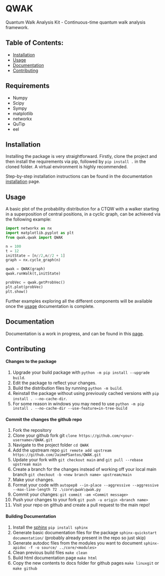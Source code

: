 # QWAK
Quantum Walk Analysis Kit - Continuous-time quantum walk analysis framework.



## Table of Contents:

-  [Installation](#installation)
-  [Usage](#usage)
-  [Documentation](#documentation)
-  [Contributing](#contributing)

## Requirements
- Numpy
- Scipy
- Sympy
- matplotlib
- networkx
- QuTip
- eel

## Installation

Installing the package is very straightforward. Firstly, clone the project and then install the requirements via pip, followed by `pip install .` in the cloned folder. A virtual environment is highly recommended.

Step-by-step installation instructions can be found in the documentation [installation](https://jaimepsantos.github.io/QWAK/installation.html) page.



## Usage
A basic plot of the probability distribution for a CTQW with a walker starting in a superposition of central positions, in a cyclic graph, can be achieved via the following example:
```python
import networkx as nx
import matplotlib.pyplot as plt
from qwak.qwak import QWAK

n = 100
t = 12
initState = [n//2,n//2 + 1]
graph = nx.cycle_graph(n)

qwak = QWAK(graph)
qwak.runWalk(t,initState)

probVec = qwak.getProbVec()
plt.plot(probVec)
plt.show()
```
Further examples exploring all the different components will be available once the [usage](https://jaimepsantos.github.io/QWAK/usage.html) documentation is complete.

## Documentation
Documentation is a work in progress, and can be found in this [page](https://jaimepsantos.github.io/QWAK/).

## Contributing
#### Changes to the package
1. Upgrade your build package with `python -m pip install --upgrade build`.
2. Edit the package to reflect your changes.
3. Build the distribution files by running `python -m build`.
4. Reinstall the package without using previously cached versions with `pip install . --no-cache-dir`.
5. For some reason in windows you may need to use `python -m pip install . --no-cache-dir --use-feature=in-tree-build`

#### Commit the changes the github repo
1. Fork the repository
2. Clone your github fork git ```clone https://github.com/<your-username>/QWAK.git```
3. Navigate to the project folder ```cd QWAK```
4. Add the upstream repo ```git remote add upstream https://github.com/JaimePSantos/QWAK.git```
5. Update your fork with ```git checkout main``` and ```git pull --rebase upstream main```
6. Create a branch for the changes instead of working off your local main branch ```git checkout -b <new branch name> upstream/main```
7. Make your changes.
8. Format your code with ```autopep8 --in-place --aggressive --aggressive --max-line-length 72 .\core\qwak\qwak.py```
9. Commit your changes: ```git commit -am <Commit message>```
10. Push your changes to your fork ```git push -u origin <branch name>```
11. Visit your repo on github and create a pull request to the main repo!

#### Building Documentation
1. Install the [sphinx](https://www.sphinx-doc.org/en/master/) `pip install sphinx`
2. Generate basic documentation files for the package `sphinx-quickstart documentation/` (probably already present in the repo so just skip)
3. Generate autodoc files from the modules you want to document `sphinx-apidoc -f -o source/ ../core/<modules>`
4. Clean previous build files `make clean`
5. Build html documentation page `make html`
6. Copy the new contents to docs folder for github pages `make linuxgit` or `make github`
